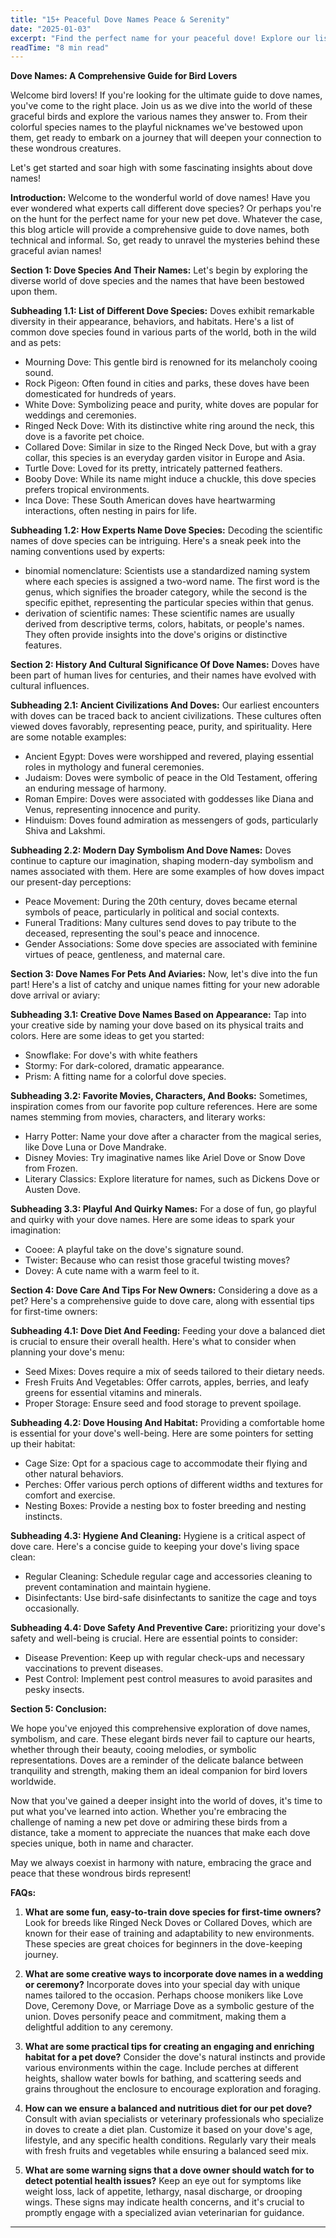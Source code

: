 ```yaml
---
title: "15+ Peaceful Dove Names Peace & Serenity"
date: "2025-01-03"
excerpt: "Find the perfect name for your peaceful dove! Explore our list of 15+ peaceful and unique dove names, inspired by their gentle nature and symbol of peace."
readTime: "8 min read"
---
```


**Dove Names: A Comprehensive Guide for Bird Lovers**

Welcome bird lovers! If you're looking for the ultimate guide to dove names, you've come to the right place. Join us as we dive into the world of these graceful birds and explore the various names they answer to. From their colorful species names to the playful nicknames we've bestowed upon them, get ready to embark on a journey that will deepen your connection to these wondrous creatures.

Let's get started and soar high with some fascinating insights about dove names!

**Introduction:**
Welcome to the wonderful world of dove names!
Have you ever wondered what experts call different dove species? Or perhaps you're on the hunt for the perfect name for your new pet dove. Whatever the case, this blog article will provide a comprehensive guide to dove names, both technical and informal. So, get ready to unravel the mysteries behind these graceful avian names!

**Section 1: Dove Species And Their Names:**
Let's begin by exploring the diverse world of dove species and the names that have been bestowed upon them. 

**Subheading 1.1: List of Different Dove Species:**
Doves exhibit remarkable diversity in their appearance, behaviors, and habitats. Here's a list of common dove species found in various parts of the world, both in the wild and as pets: 

- Mourning Dove: This gentle bird is renowned for its melancholy cooing sound.
- Rock Pigeon: Often found in cities and parks, these doves have been domesticated for hundreds of years.
- White Dove: Symbolizing peace and purity, white doves are popular for weddings and ceremonies.
- Ringed Neck Dove: With its distinctive white ring around the neck, this dove is a favorite pet choice.
- Collared Dove: Similar in size to the Ringed Neck Dove, but with a gray collar, this species is an everyday garden visitor in Europe and Asia.
- Turtle Dove: Loved for its pretty, intricately patterned feathers.
- Booby Dove: While its name might induce a chuckle, this dove species prefers tropical environments.
- Inca Dove: These South American doves have heartwarming interactions, often nesting in pairs for life. 

**Subheading 1.2: How Experts Name Dove Species:**
Decoding the scientific names of dove species can be intriguing. Here's a sneak peek into the naming conventions used by experts: 

- binomial nomenclature: Scientists use a standardized naming system where each species is assigned a two-word name. The first word is the genus, which signifies the broader category, while the second is the specific epithet, representing the particular species within that genus.
- derivation of scientific names: These scientific names are usually derived from descriptive terms, colors, habitats, or people's names. They often provide insights into the dove's origins or distinctive features. 

**Section 2: History And Cultural Significance Of Dove Names:**
Doves have been part of human lives for centuries, and their names have evolved with cultural influences. 

**Subheading 2.1: Ancient Civilizations And Doves:**
Our earliest encounters with doves can be traced back to ancient civilizations. These cultures often viewed doves favorably, representing peace, purity, and spirituality. Here are some notable examples: 

- Ancient Egypt: Doves were worshipped and revered, playing essential roles in mythology and funeral ceremonies.
- Judaism: Doves were symbolic of peace in the Old Testament, offering an enduring message of harmony.
- Roman Empire: Doves were associated with goddesses like Diana and Venus, representing innocence and purity.
- Hinduism: Doves found admiration as messengers of gods, particularly Shiva and Lakshmi. 

**Subheading 2.2: Modern Day Symbolism And Dove Names:**
Doves continue to capture our imagination, shaping modern-day symbolism and names associated with them. Here are some examples of how doves impact our present-day perceptions: 

- Peace Movement: During the 20th century, doves became eternal symbols of peace, particularly in political and social contexts.
- Funeral Traditions: Many cultures send doves to pay tribute to the deceased, representing the soul's peace and innocence. 
- Gender Associations: Some dove species are associated with feminine virtues of peace, gentleness, and maternal care. 

**Section 3: Dove Names For Pets And Aviaries:**
Now, let's dive into the fun part! Here's a list of catchy and unique names fitting for your new adorable dove arrival or aviary: 

**Subheading 3.1: Creative Dove Names Based on Appearance:**
Tap into your creative side by naming your dove based on its physical traits and colors. Here are some ideas to get you started: 

- Snowflake: For dove's with white feathers
- Stormy: For dark-colored, dramatic appearance.
- Prism: A fitting name for a colorful dove species. 

**Subheading 3.2: Favorite Movies, Characters, And Books:**
Sometimes, inspiration comes from our favorite pop culture references. Here are some names stemming from movies, characters, and literary works: 

- Harry Potter: Name your dove after a character from the magical series, like Dove Luna or Dove Mandrake.
- Disney Movies: Try imaginative names like Ariel Dove or Snow Dove from Frozen. 
- Literary Classics: Explore literature for names, such as Dickens Dove or Austen Dove. 

**Subheading 3.3: Playful And Quirky Names:**
For a dose of fun, go playful and quirky with your dove names. Here are some ideas to spark your imagination: 

- Cooee: A playful take on the dove's signature sound.
- Twister: Because who can resist those graceful twisting moves?
- Dovey: A cute name with a warm feel to it. 

**Section 4: Dove Care And Tips For New Owners:**
Considering a dove as a pet? Here's a comprehensive guide to dove care, along with essential tips for first-time owners: 

**Subheading 4.1: Dove Diet And Feeding:**
Feeding your dove a balanced diet is crucial to ensure their overall health. Here's what to consider when planning your dove's menu: 

- Seed Mixes: Doves require a mix of seeds tailored to their dietary needs.
- Fresh Fruits And Vegetables: Offer carrots, apples, berries, and leafy greens for essential vitamins and minerals.
- Proper Storage: Ensure seed and food storage to prevent spoilage. 

**Subheading 4.2: Dove Housing And Habitat:**
Providing a comfortable home is essential for your dove's well-being. Here are some pointers for setting up their habitat: 

- Cage Size: Opt for a spacious cage to accommodate their flying and other natural behaviors.
- Perches: Offer various perch options of different widths and textures for comfort and exercise. 
- Nesting Boxes: Provide a nesting box to foster breeding and nesting instincts. 

**Subheading 4.3: Hygiene And Cleaning:**
Hygiene is a critical aspect of dove care. Here's a concise guide to keeping your dove's living space clean: 

- Regular Cleaning: Schedule regular cage and accessories cleaning to prevent contamination and maintain hygiene.
- Disinfectants: Use bird-safe disinfectants to sanitize the cage and toys occasionally. 

**Subheading 4.4: Dove Safety And Preventive Care:**
 prioritizing your dove's safety and well-being is crucial. Here are essential points to consider: 

- Disease Prevention: Keep up with regular check-ups and necessary vaccinations to prevent diseases.
- Pest Control: Implement pest control measures to avoid parasites and pesky insects. 

**Section 5: Conclusion:**

We hope you've enjoyed this comprehensive exploration of dove names, symbolism, and care. These elegant birds never fail to capture our hearts, whether through their beauty, cooing melodies, or symbolic representations. Doves are a reminder of the delicate balance between tranquility and strength, making them an ideal companion for bird lovers worldwide. 

Now that you've gained a deeper insight into the world of doves, it's time to put what you've learned into action. Whether you're embracing the challenge of naming a new pet dove or admiring these birds from a distance, take a moment to appreciate the nuances that make each dove species unique, both in name and character. 

May we always coexist in harmony with nature, embracing the grace and peace that these wondrous birds represent! 

**FAQs:**

1. **What are some fun, easy-to-train dove species for first-time owners?**
Look for breeds like Ringed Neck Doves or Collared Doves, which are known for their ease of training and adaptability to new environments. These species are great choices for beginners in the dove-keeping journey. 

2. **What are some creative ways to incorporate dove names in a wedding or ceremony?**
Incorporate doves into your special day with unique names tailored to the occasion. Perhaps choose monikers like Love Dove, Ceremony Dove, or Marriage Dove as a symbolic gesture of the union. Doves personify peace and commitment, making them a delightful addition to any ceremony. 

3. **What are some practical tips for creating an engaging and enriching habitat for a pet dove?**
Consider the dove's natural instincts and provide various environments within the cage. Include perches at different heights, shallow water bowls for bathing, and scattering seeds and grains throughout the enclosure to encourage exploration and foraging. 

4. **How can we ensure a balanced and nutritious diet for our pet dove?**
Consult with avian specialists or veterinary professionals who specialize in doves to create a diet plan. Customize it based on your dove's age, lifestyle, and any specific health conditions. Regularly vary their meals with fresh fruits and vegetables while ensuring a balanced seed mix. 

5. **What are some warning signs that a dove owner should watch for to detect potential health issues?** 
Keep an eye out for symptoms like weight loss, lack of appetite, lethargy, nasal discharge, or drooping wings. These signs may indicate health concerns, and it's crucial to promptly engage with a specialized avian veterinarian for guidance. 
---